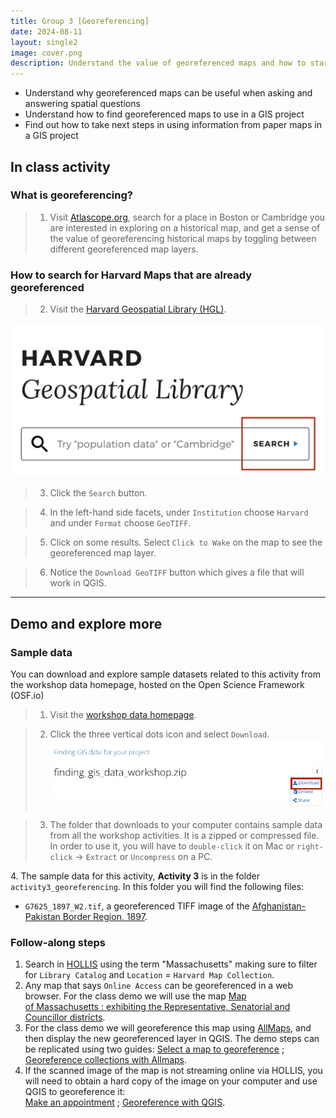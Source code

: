 ```yaml
---
title: Group 3 [Georeferencing]
date: 2024-08-11
layout: single2
image: cover.png
description: Understand the value of georeferenced maps and how to start using them in a GIS project. 
---
```


- Understand why georeferenced maps can be useful when asking and answering spatial questions
- Understand how to find georeferenced maps to use in a GIS project
- Find out how to take next steps in using information from paper maps in a GIS project

## In class activity 

### What is georeferencing?

> 1. Visit [Atlascope.org](https://www.atlascope.org/), search for a place in Boston or Cambridge you are interested in exploring on a historical map, and get a sense of the value of georeferencing historical maps by toggling between different georeferenced map layers.

### How to search for Harvard Maps that are already georeferenced

> 2. Visit the [Harvard Geospatial Library (HGL)](https://hgl.harvard.edu/?_gl=1*1y0xlw4*_ga*NTcxOTEzNDcyLjE3MjE4NTI2NzQ.*_ga_3CXC97RWEK*MTcyNDQzNTUyMC4yNy4wLjE3MjQ0MzU1MjAuNjAuMC4w).

![HGL Search](hgl-search.png)

> 3. Click the `Search` button.

> 4. In the left-hand side facets, under `Institution` choose `Harvard` and under `Format` choose `GeoTIFF`.   

> 5. Click on some results. Select `Click to Wake` on the map to see the georeferenced map layer.

> 6. Notice the `Download GeoTIFF` button which gives a file that will work in QGIS.



--- 

## Demo and explore more

### Sample data
You can download and explore sample datasets related to this activity from the workshop data homepage, hosted on the Open Science Framework (OSF.io)
> 1. Visit the [workshop data homepage](https://osf.io/exnyg). 

> 2. Click the three vertical dots icon and select `Download`.
![OSF data download page](../media/download.png)

> 3. The folder that downloads to your computer contains sample data from all the workshop activities. It is a zipped or compressed file. In order to use it, you will have to `double-click` it on Mac or `right-click` → `Extract` or `Uncompress` on a PC. 

<div class="alert-success">
<p>4. The sample data for this activity, <strong>Activity 3</strong> is in the folder <code>activity3_georeferencing</code>. In this folder you will find the following files:
</p>
<ul>
<li><code>G7625_1897_W2.tif</code>, a georeferenced TIFF image of the <a href="https://id.lib.harvard.edu/alma/990126040650203941/catalog">Afghanistan-Pakistan Border Region, 1897</a>.</li>
</ul>
</div>


### Follow-along steps

1. Search in [HOLLIS](https://hollis.harvard.edu/primo-explore/search?query=any,contains,massachusetts&tab=books&search_scope=default_scope&vid=HVD2&facet=library,include,map&lang=en_US&offset=0) using the term "Massachusetts" making sure to filter for `Library Catalog` and `Location` = `Harvard Map Collection`.
2. Any map that says `Online Access` can be georeferenced in a web browser. For the class demo we will use the map [Map of Massachusetts : exhibiting the Representative, Senatorial and Councillor districts](https://hollis.harvard.edu/primo-explore/fulldisplay?docid=01HVD_ALMA212094551850003941&context=L&vid=HVD2&lang=en_US&search_scope=default_scope&adaptor=Local%20Search%20Engine&tab=books&query=any%2Ccontains%2Cmassachusetts&facet=library%2Cinclude%2Cmap&facet=searchcreationdate%2Cinclude%2C1800%7C%2C%7C1950&offset=30).
3. For the class demo we will georeference this map using [AllMaps](https://editor.allmaps.org/), and then display the new georeferenced layer in QGIS. The demo steps can be replicated using two guides: [Select a map to georeference](https://mapping.share.library.harvard.edu/tutorials/georeferencing/selecting-a-map/) ; [Georeference collections with Allmaps](https://mapping.share.library.harvard.edu/tutorials/georeferencing/allmaps/).
4. If the scanned image of the map is not streaming online via HOLLIS, you will need to obtain a hard copy of the image on your computer and use QGIS to georeference it: <br>[Make an appointment](https://library.harvard.edu/libraries/harvard-map-collection) ; [Georeference with QGIS](https://mapping.share.library.harvard.edu/tutorials/georeferencing/qgis/).




